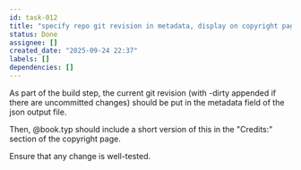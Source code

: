 ```yaml
---
id: task-012
title: "specify repo git revision in metadata, display on copyright page"
status: Done
assignee: []
created_date: "2025-09-24 22:37"
labels: []
dependencies: []
---
```


As part of the build step, the current git revision (with -dirty appended if
there are uncommitted changes) should be put in the metadata field of the json
output file.

Then, @book.typ should include a short version of this in the "Credits:" section
of the copyright page.

Ensure that any change is well-tested.
